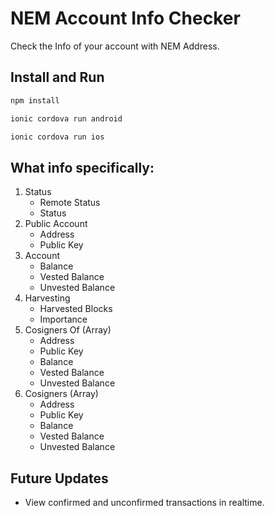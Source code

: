 # NEM Account Info Checker

Check the Info of your account with NEM Address.

## Install and Run
``` bash
npm install
```
``` bash
ionic cordova run android
```
``` bash
ionic cordova run ios
```

## What info specifically:

1.  Status
    * Remote Status
    * Status
2.  Public Account
    * Address
    * Public Key
3.  Account
    * Balance
    * Vested Balance
    * Unvested Balance
4.  Harvesting
    * Harvested Blocks
    * Importance
5.  Cosigners Of (Array)
    * Address
    * Public Key
    * Balance
    * Vested Balance
    * Unvested Balance
6.  Cosigners (Array)
    * Address
    * Public Key
    * Balance
    * Vested Balance
    * Unvested Balance


## Future Updates
  * View confirmed and unconfirmed transactions in realtime.
